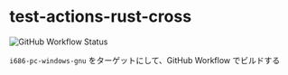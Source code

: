 # test-actions-rust-cross

![GitHub Workflow Status](https://img.shields.io/github/workflow/status/Na-x4/test-actions-rust-cross/Rust)

`i686-pc-windows-gnu` をターゲットにして、GitHub Workflow でビルドする
